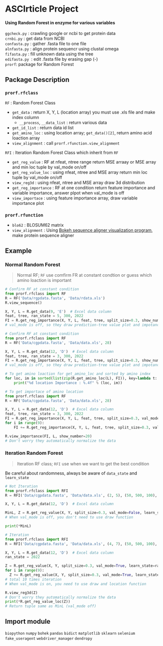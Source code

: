 # ASCIrticle Project
#### Using Random Forest in enzyme for various variables

`ggcheck.py` : crawling google or ncbi to get protein data  
`crnbi.py` : get data from NCBI  
`confasta.py` : gather .fasta file to one file  
`alnfasta.py` : align protein sequencr using clustal omega  
`fifasta.py` : fill unknown data using the tree  
`edifasta.py `: edit .fasta file by erasing gap (-)   
`prorf`: package for Random Forest
## Package Description
### `prorf.rfclass`
`RF` : Random Forest Class
+ `get_data` : return X, Y, L (location array) you must use .xls file and make index column
  + `__process`, `__data_list` : return various data
+ `get_id_list` : return data id list
+ `get_amino_loc` : using location array; `get_data()[2]`, return amino acid loaction array
+ `view_alignment` : call `prorf.rfunction.view_alignment`

`RFI` : Iteration Random Forest Class which inherit from `RF`
+ `get_reg_value` : RF at nfeat, ntree range return MSE arraay or MSE array and min loc tuple by val_mode on/off
+ `get_reg_value_loc` : using nfeat, ntree and MSE array return min loc tuple by val_mode on/off
+ `view_reg3d` : using nfeat, ntree and MSE array draw 3d distribution
+ `get_reg_importance` : RF at one condition return feature importance and variable importance, answer plpot when val_mode is off
+ `view_importace` : using feature importance array, draw variable importance plot

### `prorf.rfunction`
+ `blo62` : BLOSUM62 matrix
+ `view_alignment` : Using [Bokeh sequence aligner visualization program](https://dmnfarrell.github.io/bioinformatics/bokeh-sequence-aligner
), make protein sequence aligner

## Example
### Normal Random Forest
> Normal RF; `RF` use comfirm FR at constant condtion or guess which amino loaction is important

```python
# Confirm RF at constant condition
from prorf.rfclass import RF
R = RF('Data/rgpdata.fasta', 'Data/rdata.xls')
R.view_sequence()

X, Y, L = R.get_data(9, 'E')  # Excel data column
feat, tree, ran_state = 5, 300, 2022
FI = R.get_reg_importance(X, Y, L, feat, tree, split_size=0.3, show_number=25, val_mode=False, data_state=ran_state, learn_state=ran_state)
# val_mode is off, so they draw prediction-tree value plot and impotance plot
```

```python
# Confirm RF at constant condition
from prorf.rfclass import RF
R = RF('Data/cgpdata.fasta', 'Data/data.xls', 28)

X, Y, L = R.get_data(12, 'D')  # Excel data column
feat, tree, ran_state = 3, 300, 2022
FI = R.get_reg_importance(X, Y, L, feat, tree, split_size=0.3, show_number=25, val_mode=False, data_state=ran_state, learn_state=ran_state)
# val_mode is off, so they draw prediction-tree value plot and impotance plot

# To get amino loaction for get_amino_loc and sorted by amino index
for loc, im in sorted(list(zip(R.get_amino_loc(L), FI)), key=lambda t: t[0]):
    print("%d location Importance : %.4f" % (loc, im))
```

```python
# To get importace of amino location
from prorf.rfclass import RF
R = RF('Data/cgpdata.fasta', 'Data/data.xls', 28)

X, Y, L = R.get_data(12, 'D')  # Excel data column
feat, tree, ran_state = 3, 300, 2022
FI = R.get_reg_importance(X, Y, L, feat, tree, split_size=0.3, val_mode=True, learn_state=ran_state)
for i in range(9):
    FI += R.get_reg_importance(X, Y, L, feat, tree, split_size=0.3, val_mode=True, learn_state=ran_state)

R.view_importance(FI, L, show_number=20)
# Don't worry they automatically normalize the data
```
### Iteration Random Forest
> Iteration RF class; `RFI` use when we want to get the best condition

Be careful about randomness, always be aware of `data_state` and `learn_state`
```python
# Not Iteration
from prorf.rfclass import RFI
R = RFI('Data/cgpdata.fasta', 'Data/data.xls', (2, 5), (50, 500, 100), 28)

X, Y, L = R.get_data(12, 'D')  # Excel data column

MinL, Z = R.get_reg_value(X, Y, split_size=0.3, val_mode=False, learn_state=1945)
# When val_mode is off, you don't need to use draw function

print(*MinL)
```

```python
# Iteration
from prorf.rfclass import RFI
R = RFI('Data/cgpdata.fasta', 'Data/data.xls', (4, 7), (50, 500, 100), 28)

X, Y, L = R.get_data(12, 'D')  # Excel data column
ran_state = 2022

Z = R.get_reg_value(X, Y, split_size=0.3, val_mode=True, learn_state=ran_state)
for i in range(9):
  Z += R.get_reg_value(X, Y, split_size=0.3, val_mode=True, learn_state=ran_state)
# total 10 times iteration
# When val_mode is on, you need to use draw and location function

R.view_reg3d(Z)
# Don't worry they automatically normalize the data
print(*R.get_reg_value_loc(Z))
# Return tuple same as MinL (val_mode off)
```
## Import module
`biopython`
`numpy`
`bohek`
`pandas`
`bidict`
`matplotlib`
`sklearn`
`selenium`
`fake_useragent`
`webdriver_manager`
`dendropy`